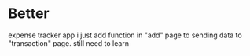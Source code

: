 # Better
expense tracker app
i just add function in "add" page to sending data to "transaction" page.
still need to learn
